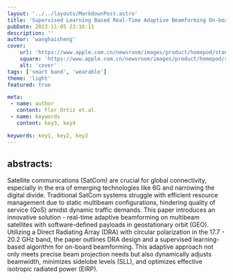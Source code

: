 ```yaml
---
layout: '../../layouts/MarkdownPost.astro'
title: 'Supervised Learning Based Real-Time Adaptive Beamforming On-board Multibeam Satellites'
pubDate: 2023-11-05 23:16:11
description: ''
author: 'wanghaisheng'
cover:
    url: 'https://www.apple.com.cn/newsroom/images/product/homepod/standard/Apple-HomePod-hero-230118_big.jpg.large_2x.jpg'
    square: 'https://www.apple.com.cn/newsroom/images/product/homepod/standard/Apple-HomePod-hero-230118_big.jpg.large_2x.jpg'
    alt: 'cover'
tags: ['smart band', 'wearable'] 
theme: 'light'
featured: true

meta:
 - name: author
   content: Flor Ortiz et.al.
 - name: keywords
   content: key3, key4

keywords: key1, key2, key3
---
```


## abstracts:
Satellite communications (SatCom) are crucial for global connectivity, especially in the era of emerging technologies like 6G and narrowing the digital divide. Traditional SatCom systems struggle with efficient resource management due to static multibeam configurations, hindering quality of service (QoS) amidst dynamic traffic demands. This paper introduces an innovative solution - real-time adaptive beamforming on multibeam satellites with software-defined payloads in geostationary orbit (GEO). Utilizing a Direct Radiating Array (DRA) with circular polarization in the 17.7 - 20.2 GHz band, the paper outlines DRA design and a supervised learning-based algorithm for on-board beamforming. This adaptive approach not only meets precise beam projection needs but also dynamically adjusts beamwidth, minimizes sidelobe levels (SLL), and optimizes effective isotropic radiated power (EIRP).
